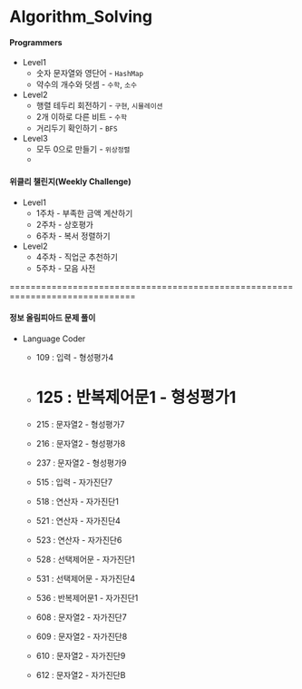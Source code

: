 # Algorithm_Solving


#### Programmers

- Level1 
  -  숫자 문자열와 영단어 - `HashMap`
  -  약수의 개수와 덧셈 - `수학`, `소수`
- Level2
  - ﻿행렬 테두리 회전하기 - `구현`, `시뮬레이션`
  - ﻿2개 이하로 다른 비트 - `수학`
  - ﻿거리두기 확인하기 - `BFS`
- Level3
  - ﻿모두 0으로 만들기 - `위상정렬`
  - ﻿



#### 위클리 챌린지(Weekly Challenge)

- Level1
  - 1주차 - 부족한 금액 계산하기
  - 2주차 - 상호평가
  - 6주차 - 복서 정렬하기
- Level2
  - 4주차 - 직업군 추천하기
  - 5주차 - 모음 사전 



==============================================================================

#### 정보 올림피아드 문제 풀이

- Language Coder
  - 109 : 입력 - 형성평가4
  
  - # 125 : 반복제어문1 - 형성평가1
  
  - 215 : 문자열2 - 형성평가7
  
  - 216 : 문자열2 - 형성평가8
  
  - 237 : 문자열2 - 형성평가9
  
  - 515 : 입력 - 자가진단7
  
  - 518 : 연산자 - 자가진단1
  
  - 521 : 연산자 - 자가진단4
  
  - 523 : 연산자 - 자가진단6
  
  - 528 : 선택제어문 - 자가진단1
  
  - 531 : 선택제어문 - 자가진단4
  
  - 536 : 반복제어문1 - 자가진단1
  
  - 608 : 문자열2 - 자가진단7
  
  - 609 : 문자열2 - 자가진단8
  
  - 610 : 문자열2 - 자가진단9
  
  - 612 : 문자열2 - 자가진단B
